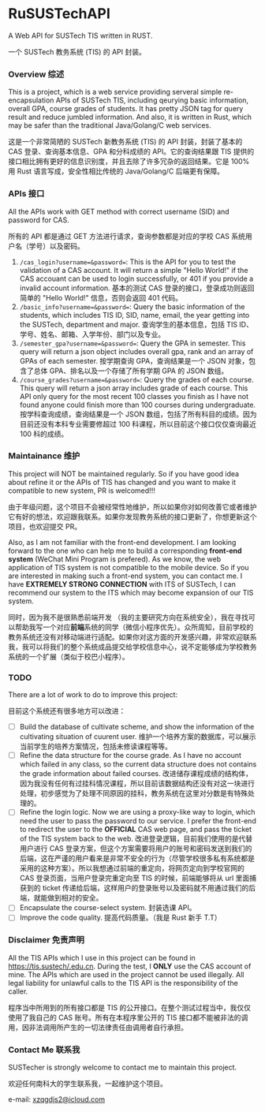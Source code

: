# RuSUSTechAPI
A Web API for SUSTech TIS written in RUST.

一个 SUSTech 教务系统 (TIS) 的 API 封装。
### Overview 综述

This is a project, which is a web service providing serveral simple re-encapsulation APIs of SUSTech TIS, including qeurying basic information, overall GPA, course grades of students. It has pretty JSON tag for query result and reduce jumbled information. And also, it is written in Rust, which may be safer than the traditional Java/Golang/C web services.

这是一个非常简陋的 SUSTech 新教务系统 (TIS) 的 API 封装，封装了基本的 CAS 登录、查询基本信息、GPA 和分科成绩的 API。它的查询结果跟 TIS 提供的接口相比拥有更好的信息识别度，并且去除了许多冗杂的返回结果。它是 100% 用 Rust 语言写成，安全性相比传统的 Java/Golang/C 后端更有保障。

### APIs 接口
All the APIs work with GET method with correct username (SID) and password for CAS. 

所有的 API 都是通过 GET 方法进行请求，查询参数都是对应的学校 CAS 系统用户名（学号）以及密码。
1. `/cas_login?username=&password=`: This is the API for you to test the validation of a CAS account. It will return a simple "Hello World!" if the CAS accouant can be used to login successfully, or 401 if you provide a invalid account information. 基本的测试 CAS 登录的接口，登录成功则返回简单的 "Hello World!" 信息，否则会返回 401 代码。
2. `/basic_info?username=&password=`: Query the basic information of the students, which includes TIS ID, SID, name, email, the year getting into the SUSTech, department and major. 查询学生的基本信息，包括 TIS ID、学号、姓名、邮箱、入学年份、部门以及专业。
3. `/semester_gpa?username=&password=`: Query the GPA in semester. This query will return a json object includes overall gpa, rank and an array of GPAs of each semester. 按学期查询 GPA，查询结果是一个 JSON 对象，包含了总体 GPA、排名以及一个存储了所有学期 GPA 的 JSON 数组。
4. `/course_grades?username=&password=`: Query the grades of each course. This query will return a json array includes grade of each course. This API only query for the most recent 100 classes you finish as I have not found anyone could finish more than 100 courses during undergraduate. 按学科查询成绩，查询结果是一个 JSON 数组，包括了所有科目的成绩。因为目前还没有本科专业需要修超过 100 科课程，所以目前这个接口仅仅查询最近 100 科的成绩。

### Maintainance 维护
This project will NOT be maintained regularly. So if you have good idea about refine it or the APIs of TIS has changed and you want to make it compatible to new system, PR is welcomed!!!

由于年级问题，这个项目不会被经常性地维护，所以如果你对如何改善它或者维护它有好的想法，欢迎跟我联系。如果你发现教务系统的接口更新了，你想更新这个项目，也欢迎提交 PR。

Also, as I am not familiar with the front-end development. I am looking forward to the one who can help me to build a corresponding **front-end system** (WeChat Mini Program is prefered). As we know, the web application of TIS system is not compatible to the mobile device. So if you are interested in making such a front-end system, you can contact me. I have **EXTREMELY STRONG CONNECTION** with ITS of SUSTech, I can recommend our system to the ITS which may become expansion of our TIS system.

同时，因为我不是很熟悉前端开发 （我的主要研究方向在系统安全），我在寻找可以帮助我写一个对应**前端**系统的同学（微信小程序优先）。众所周知，目前学校的教务系统还没有对移动端进行适配。如果你对这方面的开发感兴趣，非常欢迎联系我，我可以将我们的整个系统成品提交给学校信息中心，说不定能够成为学校教务系统的一个扩展（类似于校巴小程序）。

### TODO
There are a lot of work to do to improve this project:

目前这个系统还有很多地方可以改进：

- [ ] Build the database of cultivate scheme, and show the information of the cultivating situation of cuurent user. 维护一个培养方案的数据库，可以展示当前学生的培养方案情况，包括未修读课程等等。
- [ ] Refine the data structure for the course grade. As I have no account which failed in any class, so the current data structure does not contains the grade information about failed courses. 改进储存课程成绩的结构体，因为我没有任何有过挂科情况课程，所以目前该数据结构还没有对这一块进行处理，初步感觉为了处理不同原因的挂科，教务系统在这里对分数是有特殊处理的。
- [ ] Refine the login logic. Now we are using a proxy-like way to login, which need the user to pass the password to our service. I prefer the front-end to redirect the user to the **OFFICIAL** CAS web page, and pass the ticket of the TIS system back to the web. 改进登录逻辑，目前我们使用的是代替用户进行 CAS 登录方案，但这个方案需要将用户的账号和密码发送到我们的后端，这在严谨的用户看来是非常不安全的行为（尽管学校很多私有系统都是采用的这种方案）。所以我想通过前端的重定向，将网页定向到学校官网的 CAS 登录页面，当用户登录完重定向至 TIS 的时候，前端能够将从 url 里面捕获到的 ticket 传递给后端，这样用户的登录账号以及密码就不用通过我们的后端，就能做到相对的安全。
- [ ] Encapsulate the course-select system. 封装选课 API。
- [ ] Improve the code quality. 提高代码质量。（我是 Rust 新手 T.T）

### Disclaimer 免责声明
All the TIS APIs which I use in this project can be found in https://tis.sustech/.edu.cn. During the test, I **ONLY** use the CAS account of mine. The APIs which are used in the project cannot be used illegally. All legal liability for unlawful calls to the TIS API is the responsibility of the caller. 

程序当中所用到的所有接口都是 TIS 的公开接口。在整个测试过程当中，我仅仅使用了我自己的 CAS 账号。所有在本程序里公开的 TIS 接口都不能被非法的调用，因非法调用所产生的一切法律责任由调用者自行承担。

### Contact Me 联系我
SUSTecher is strongly welcome to contact me to maintain this project. 

欢迎任何南科大的学生联系我，一起维护这个项目。

e-mail: xzqgdjs2@icloud.com